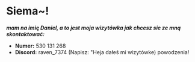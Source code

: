 # Siema~!
***mam na imię Daniel, a to jest moja wizytówka jak chcesz sie ze mną skontaktować:***
- **Numer:** 530 131 268
- **Discord:** raven_7374 (Napisz: "Heja dałeś mi wizytówke)
powodzenia!
